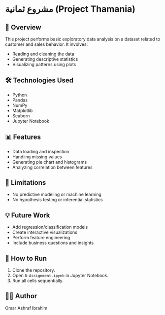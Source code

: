 # مشروع ثمانية (Project Thamania)

## 📌 Overview

This project performs basic exploratory data analysis on a dataset related to customer and sales behavior. It involves:

- Reading and cleaning the data
- Generating descriptive statistics
- Visualizing patterns using plots

## 🛠️ Technologies Used

- Python
- Pandas
- NumPy
- Matplotlib
- Seaborn
- Jupyter Notebook

## 📊 Features

- Data loading and inspection
- Handling missing values
- Generating pie chart and histograms
- Analyzing correlation between features

## 🚫 Limitations

- No predictive modeling or machine learning
- No hypothesis testing or inferential statistics

## 💡 Future Work

- Add regression/classification models
- Create interactive visualizations
- Perform feature engineering
- Include business questions and insights

## 📁 How to Run

1. Clone the repository.
2. Open `8-Assignment.ipynb` in Jupyter Notebook.
3. Run all cells sequentially.

## 👨‍💻 Author

Omar Ashraf Ibrahim
